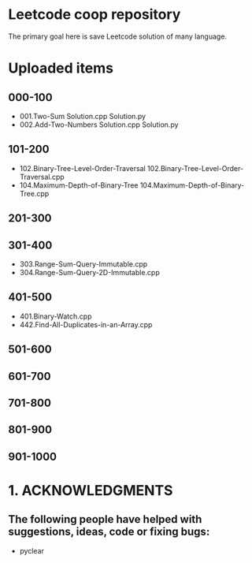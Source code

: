 # Leetcode coop repository
The primary goal here is save Leetcode solution of many language.

# Uploaded items

## 000-100
+ 001.Two-Sum
	Solution.cpp
	Solution.py
+ 002.Add-Two-Numbers
	Solution.cpp
	Solution.py
## 101-200
+ 102.Binary-Tree-Level-Order-Traversal
	102.Binary-Tree-Level-Order-Traversal.cpp
+ 104.Maximum-Depth-of-Binary-Tree
	104.Maximum-Depth-of-Binary-Tree.cpp
## 201-300
## 301-400
+ 303.Range-Sum-Query-Immutable.cpp
+ 304.Range-Sum-Query-2D-Immutable.cpp
## 401-500
+ 401.Binary-Watch.cpp
+ 442.Find-All-Duplicates-in-an-Array.cpp
## 501-600
## 601-700
## 701-800
## 801-900
## 901-1000

# 1. ACKNOWLEDGMENTS
The following people have helped with suggestions, ideas, code or fixing bugs:
----

+ pyclear
